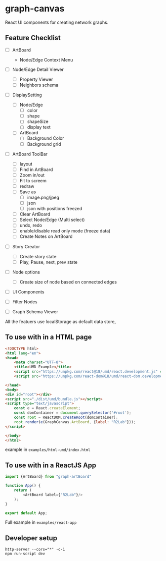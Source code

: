 # graph-canvas

React UI components for creating network graphs.

## Feature Checklist 
- [ ] ArtBoard
  - Node/Edge Context Menu
- [ ] Node/Edge Detail Viewer
  - [ ] Property Viewer
  - [ ] Neighbors schema
- [ ] DisplaySetting
  - [ ] Node/Edge 
    - [ ] color
    - [ ] shape
    - [ ] shapeSize
    - [ ] display text
  - [ ] ArtBoard 
    - [ ] Background Color
    - [ ] Background grid
- [ ] ArtBoard ToolBar
  - [ ] layout
  - [ ] Find in ArtBoard
  - [ ] Zoom in/out
  - [ ] Fit to screem
  - [ ] redraw
  - [ ] Save as 
    - [ ] image.png/jpeg
    - [ ] json
    - [ ] json with positions freezed
  - [ ] Clear ArtBoard
  - [ ] Select Node/Edge (Multi select)
  - [ ] undo, redo 
  - [ ] enable/disable read only mode (freeze data)
  - [ ] Create Notes on ArtBoard
- [ ] Story Creator 
  - [ ] Create story state 
  - [ ] Play, Pause, next, prev state 
- [ ] Node options
  - [ ] Create size of node based on connected edges
- [ ]  UI Components
  - [ ]  Filter Nodes
- [ ] Graph Schema Viewer


All the featuers use localStorage as default data store, 

## To use with in a HTML page
```html
<!DOCTYPE html>
<html lang="en">
<head>
    <meta charset="UTF-8">
    <title>UMD Example</title>
    <script src="https://unpkg.com/react@18/umd/react.development.js" crossorigin></script>
    <script src="https://unpkg.com/react-dom@18/umd/react-dom.development.js" crossorigin></script>

</head>
<body>
<div id="root"></div>
<script src="./dist/umd/bundle.js"></script>
<script type="text/javascript">
    const e = React.createElement;
    const domContainer = document.querySelector('#root');
    const root = ReactDOM.createRoot(domContainer);
    root.render(e(GraphCanvas.ArtBoard, {label: "R2Lab"}));
</script>

</body>
</html>
```
example in `examples/html-umd/index.html`

## To use with in a ReactJS App

```typescript jsx
import {ArtBoard} from "graph-artBoard"

function App() {
    return (
        <ArtBoard label={"R2Lab"}/>
    );
}

export default App;
```
Full example in `examples/react-app`


## Developer setup 

```
http-server --cors="*" -c-1
npm run-script dev
```